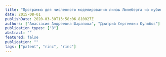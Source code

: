 ```yaml
---
title: "Программа для численного моделирования линзы Люнеберга из кубиков"
date: 2015-08-01
publishDate: 2020-03-30T13:58:06.810027Z
authors: ["Анастасия Андреевна Шарапова", "Дмитрий Сергеевич Кулябов"]
publication_types: ["8"]
abstract: ""
featured: false
publication: ""
tags: ["patent", "rinc", "rinc"]
---
```


